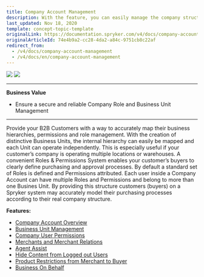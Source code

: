 ```yaml
---
title: Company Account Management
description: With the feature, you can easily manage the company structure and set roles, users, and permissions.
last_updated: Nov 18, 2020
template: concept-topic-template
originalLink: https://documentation.spryker.com/v4/docs/company-account-management
originalArticleId: 74e4b9a2-cc28-4da2-a84c-9751cb8c22af
redirect_from:
  - /v4/docs/company-account-management
  - /v4/docs/en/company-account-management
---
```


<div class='feature-text'>
    <div class='feature-images'>
    <img class="light-mode" src="https://spryker.s3.eu-central-1.amazonaws.com/docs/Document+360/Capabilities+icons/light/company+account+management.svg"/>
    <img class="dark-mode" src="https://spryker.s3.eu-central-1.amazonaws.com/docs/Document+360/Capabilities+icons/dark/Company+Account+Management.svg"/>
    </div>
    <div class="feature-text-wrap">

***
**Business Value**
* Ensure a secure and reliable Company Role and Business Unit Management
***
Provide your B2B Customers with a way to accurately map their business hierarchies, permissions and role management. With the creation of distinctive Business Units, the internal hierarchy can easily be mapped and each Unit can operate independently. This is especially useful if your customer’s company is operating multiple locations or warehouses. A convenient Roles & Permissions System enables your customer’s buyers to clearly define purchasing and approval processes. By default a standard set of Roles is defined and Permissions attributed. Each user inside a Company Account can have multiple Roles and Permissions and belong to more than one Busines Unit. By providing this structure customers (buyers) on a Spryker system may accurately model their purchasing processes according to their real company structure.
</div>
</div>

**Features:**

- [Company Account Overview](/docs/scos/user/features/{{page.version}}/company-account-feature-overview/company-accounts-overview.html)
- [Business Unit Management](/docs/scos/user/features/{{page.version}}/company-account-feature-overview/business-units-overview.html)
- [Company User Permissions](/docs/scos/user/features/{{page.version}}/company-account-feature-overview/company-user-roles-and-permissions-overview.html)
- [Merchants and Merchant Relations](/docs/scos/user/features/{{page.version}}/merchant-b2b-contracts-feature-overview.html)
- [Agent Assist](/docs/scos/user/features/{{page.version}}/agent-assist-feature-overview.html)
- [Hide Content from Logged out Users](/docs/scos/user/features/{{page.version}}/customer-access-feature-overview.html)
- [Product Restrictions from Merchant to Buyer](/docs/scos/user/features/{{page.version}}/merchant-product-restrictions-feature-overview.html)
- [Business On Behalf](/docs/scos/user/features/{{page.version}}/company-account-feature-overview/business-on-behalf-overview.html)